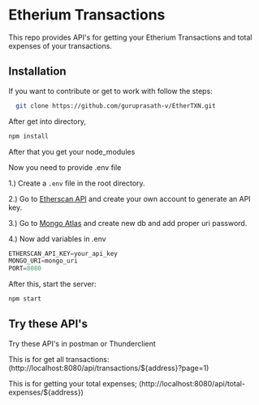 
# Etherium Transactions
This repo provides API's for getting your Etherium Transactions and total expenses of your transactions.




## Installation

If you want to contribute or get to work with follow the steps:

```bash
  git clone https://github.com/guruprasath-v/EtherTXN.git
```

After get into directory, 
```bash
npm install
```

After that you get your node_modules

Now you need to provide .env file

1.) Create a `.env` file in the root directory.

2.) Go to [Etherscan API](https://docs.etherscan.io/) and create your own account to generate an API key.

3.) Go to [Mongo Atlas](https://cloud.mongodb.com/v2/65f66512ce22070bf8f213fb#/overview) and create new db and add proper uri password.

4.) Now add variables in .env 
```js
ETHERSCAN_API_KEY=your_api_key
MONGO_URI=mongo_uri
PORT=8080
```

After this, start the server:
```bash
npm start
```

## Try these API's 
Try these API's in postman or Thunderclient

This is for get all transactions: (http://localhost:8080/api/transactions/${address}?page=1)

This is for getting your total expenses; (http://localhost:8080/api/total-expenses/${address})
